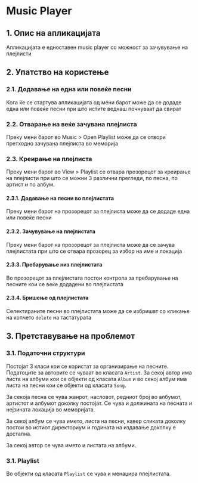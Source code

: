 ﻿# Music Player

## 1. Опис на апликацијата
Апликацијата е едноставен music player со можност за зачувување на плејлисти

## 2. Упатство на користење
### 2.1. Додавање на една или повеќе песни
Кога ќе се стартува апликацијата од мени барот може да се додаде една или повеќе песни при што истите веднаш почнуваат да свират

### 2.2. Отварање на веќе зачувана плејлиста
Преку мени барот во Music > Open Playlist може да се отвори претходно зачувана плејлиста во меморија

### 2.3. Креирање на плејлиста
Преку мени барот во View > Playlist се отвара прозорецот за креирање на плејлисти при што се можни 3 различни прегледи, по песна, по артист и по албум.

#### 2.3.1. Додавање на песни во плејлистата
Преку мени барот на прозорецот за плејлиста може да се додаде една или повеќе песни

#### 2.3.2. Зачувување на плејлистата
Преку мени барот на прозорецот за плејлиста може да се зачува плејлистата при што се отвара прозорец за избор на име и локација

#### 2.3.3. Пребарување низ плејлистата
Во прозорецот за плејлистата постои контрола за пребарување на песните кои се веќе додадени во плејлистата

#### 2.3.4. Бришење од плејлистата 
Селектираните песни во плејлистата може да се избришат со кликање на копчето `delete` на тастатурата

## 3. Претставување на проблемот
### 3.1. Податочни структури
Постојат 3 класи кои се користат за организирање на песните.
Податоците за авторите се чуваат во класата `Artist`. За секој автор има листа на албуми кои се објекти од класата `Album` и во секој албум има листа на песни кои се објекти од класата `Song`.

За секоја песна се чува жанрот, насловот, редниот број во албумот, артистот и албумот доколку постојат. Се чува и должината на песната и нејзината локација во меморијата.

За секој албум се чува името, листа на песни, кавер сликата доколку постои во истиот директориум и годината на издавање доколку е достапна.

За секој автор се чува името и листата на албуми.

### 3.1. Playlist
Во објекти од класата `Playlist` се чува и менаџира плејлистата.  